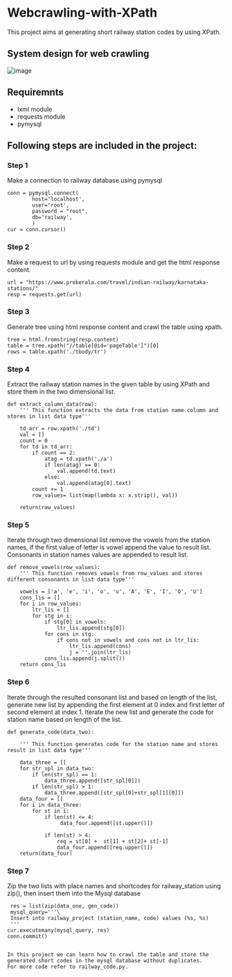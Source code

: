 # Webcrawling-with-XPath

This project aims at generating short railway station codes by using XPath.

## System design for web crawling

![image](https://user-images.githubusercontent.com/115713117/223156592-3174d4e9-8e5d-40cc-9bf7-e4fab0eadd73.png)

## Requiremnts
- lxml module
- requests module
- pymysql

## Following steps are included in the project:

### Step 1
Make a connection to railway database using pymysql
```
conn = pymysql.connect(
        host='localhost',
        user='root',
        password = "root",
        db='railway',
        )
cur = conn.cursor()
```

### Step 2
Make a request to url by using requests module and get the html response content.
```
url = "https://www.prokerala.com/travel/indian-railway/karnataka-stations/"
resp = requests.get(url)
```

### Step 3
Generate tree using html response content and crawl the table using xpath.
```
tree = html.fromstring(resp.content)
table = tree.xpath("//table[@id='pageTable']")[0]
rows = table.xpath('./tbody/tr')
```

### Step 4
Extract the railway station names in the given table by using XPath and store them in the two dimensional list.
```
def extract_column_data(row):
    ''' This function extracts the data from station name column and stores in list data type'''

    td_arr = row.xpath('./td')
    val = []
    count = 0
    for td in td_arr:
        if count == 2:
            atag = td.xpath('./a')
            if len(atag) == 0:
                val.append(td.text)
            else:
                val.append(atag[0].text)
        count += 1
        row_values= list(map(lambda x: x.strip(), val))

    return(row_values)
```

### Step 5
Iterate through two dimensional list remove the vowels from the station names, if the first value of letter is vowel
append the value to result list. Consonants in station names values are appended to result list.
```
def remove_vowels(row_values):
    ''' This function removes vowels from row_values and stores different consonants in list data type'''

    vowels = ['a', 'e', 'i', 'o', 'u', 'A', 'E', 'I', 'O', 'U']
    cons_lis = []
    for i in row_values:
        ltr_lis = []
        for stg in i:
            if stg[0] in vowels:
                ltr_lis.append(stg[0])
            for cons in stg:
                if cons not in vowels and cons not in ltr_lis:
                    ltr_lis.append(cons)
                    j = ''.join(ltr_lis)
            cons_lis.append(j.split())
    return cons_lis
```

### Step 6
Iterate through the resulted consonant list and based on length of the list, generate new list by appending the first element at 0 index and first letter of second element at index 1. Iterate the new list and  generate the code for station name based on length of the list.
```
def generate_code(data_two):

    ''' This function generates code for the station name and stores result in list data type'''

    data_three = []
    for str_spl in data_two:
        if len(str_spl) == 1:
            data_three.append([str_spl[0]])
        if len(str_spl) > 1:
            data_three.append([str_spl[0]+str_spl[1][0]])
    data_four = []
    for i in data_three:
        for st in i:
            if len(st) <= 4:
                 data_four.append([st.upper()])

            if len(st) > 4:
                req = st[0] +  st[1] + st[2]+ st[-1]
                data_four.append([req.upper()])
    return(data_four)
```

### Step 7
Zip the two lists with place names and shortcodes for railway_station using zip(), then insert them into the Mysql database
```
 res = list(zip(data_one, gen_code))
 mysql_query='''\
 Insert into railway_project (station_name, code) values (%s, %s)
 '''
cur.executemany(mysql_query, res)
conn.commit()
```
```

In this project we can learn how to crawl the table and store the generated short codes in the mysql database without duplicates.
For more code refer to railway_code.py.
